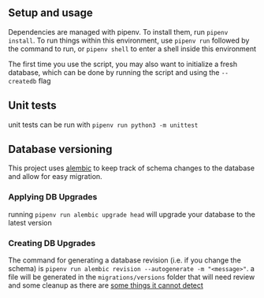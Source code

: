 

## Setup and usage
Dependencies are managed with pipenv. To install them, run `pipenv install`. To run things within this environment, use `pipenv run` followed by the command to run, or `pipenv shell` to enter a shell inside this environment

The first time you use the script, you may also want to initialize a fresh database, which can be done by running the script and using the `--createdb` flag

## Unit tests
unit tests can be run with `pipenv run python3 -m unittest`


## Database versioning
This project uses [alembic](https://alembic.sqlalchemy.org/en/latest/) to keep track of schema changes to the database and allow for easy migration.

### Applying DB Upgrades
running `pipenv run alembic upgrade head` will upgrade your database to the latest version

### Creating DB Upgrades
The command for generating a database revision (i.e. if you change the schema) is `pipenv run alembic revision --autogenerate -m "<message>"`. a file will be generated in the `migrations/versions` folder that will need review and some cleanup as there are [some things it cannot detect](https://alembic.sqlalchemy.org/en/latest/autogenerate.html#what-does-autogenerate-detect-and-what-does-it-not-detect)